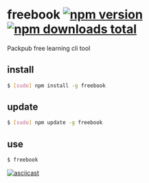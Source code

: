 # freebook [![npm version][npm-image]][npm-url] [![npm downloads total][dt-image]][dt-url]
Packpub free learning cli tool

## install
```bash 
$ [sudo] npm install -g freebook
```

## update
```bash 
$ [sudo] npm update -g freebook
```

## use
```bash 
$ freebook
```

[![asciicast](https://asciinema.org/a/35785.png)](https://asciinema.org/a/35785)

[npm-image]: https://img.shields.io/npm/v/freebook.svg?style=flat-square
[npm-url]: https://www.npmjs.com/package/freebook

[dt-image]: https://img.shields.io/npm/dt/freebook.svg?style=flat-square
[dt-url]: https://www.npmjs.com/package/freebook
